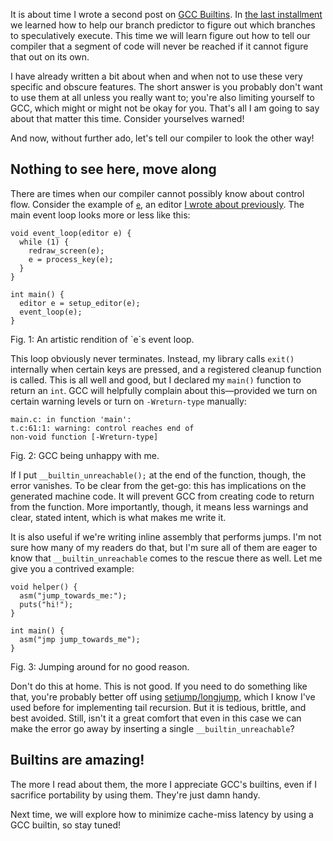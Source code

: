 It is about time I wrote a second post on
[GCC Builtins](https://gcc.gnu.org/onlinedocs/gcc/Other-Builtins.html). In
[the last installment](http://blog.veitheller.de/Builtin_Goodies_I.html) we
learned how to help our branch predictor to figure out which branches to
speculatively execute. This time we will learn figure out how to tell our
compiler that a segment of code will never be reached if it cannot figure that
out on its own.

I have already written a bit about when and when not to use these very specific
and obscure features. The short answer is you probably don't want to use them at
all unless you really want to; you're also limiting yourself to GCC, which might
or might not be okay for you. That's all I am going to say about that matter
this time. Consider yourselves warned!

And now, without further ado, let's tell our compiler to look the other way!

## Nothing to see here, move along

There are times when our compiler cannot possibly know about control flow.
Consider the example of [`e`](https://github.com/hellerve/e), an editor [I wrote
about previously](http://blog.veitheller.de/Braindead_Editing.html). The main
event loop looks more or less like this:

```
void event_loop(editor e) {
  while (1) {
    redraw_screen(e);
    e = process_key(e);
  }
}

int main() {
  editor e = setup_editor(e);
  event_loop(e);
}
```
<div class="figure-label">Fig. 1: An artistic rendition of `e`s event loop.</div>

This loop obviously never terminates. Instead, my library calls `exit()`
internally when certain keys are pressed, and a registered cleanup function is
called. This is all well and good, but I declared my `main()` function to return
an `int`. GCC will helpfully complain about this—provided we turn on certain
warning levels or turn on `-Wreturn-type` manually:

```
main.c: in function 'main':
t.c:61:1: warning: control reaches end of
non-void function [-Wreturn-type]
```
<div class="figure-label">Fig. 2: GCC being unhappy with me.</div>

If I put `__builtin_unreachable();` at the end of the function, though, the
error vanishes. To be clear from the get-go: this has implications on the
generated machine code. It will prevent GCC from creating code to return from
the function. More importantly, though, it means less warnings and clear, stated
intent, which is what makes me write it.

It is also useful if we're writing inline assembly that performs jumps. I'm not
sure how many of my readers do that, but I'm sure all of them are eager to know
that `__builtin_unreachable` comes to the rescue there as well. Let me give you
a contrived example:

```
void helper() {
  asm("jump_towards_me:");
  puts("hi!");
}

int main() {
  asm("jmp jump_towards_me");
}
```
<div class="figure-label">Fig. 3: Jumping around for no good reason.</div>

Don't do this at home. This is not good. If you need to do something like that,
you're probably better off using
[setjump/longjump](http://man7.org/linux/man-pages/man3/longjmp.3.html), which I
know I've used before for implementing tail recursion. But it is tedious,
brittle, and best avoided. Still, isn't it a great comfort that even in this
case we can make the error go away by inserting a single
`__builtin_unreachable`?

## Builtins are amazing!

The more I read about them, the more I appreciate GCC's builtins, even if I
sacrifice portability by using them. They're just damn handy.

Next time, we will explore how to minimize cache-miss latency by using a
GCC builtin, so stay tuned!
